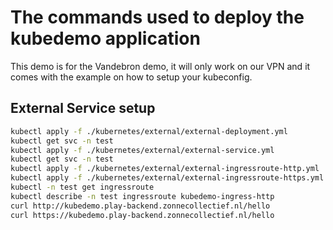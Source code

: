 # The commands used to deploy the kubedemo application

This demo is for the Vandebron demo, it will only work on our VPN and it comes with the example on how to setup your kubeconfig. 

## External Service setup

```bash
kubectl apply -f ./kubernetes/external/external-deployment.yml
kubectl get svc -n test
kubectl apply -f ./kubernetes/external/external-service.yml
kubectl get svc -n test
kubectl apply -f ./kubernetes/external/external-ingressroute-http.yml
kubectl apply -f ./kubernetes/external/external-ingressroute-https.yml
kubectl -n test get ingressroute
kubectl describe -n test ingressroute kubedemo-ingress-http
curl http://kubedemo.play-backend.zonnecollectief.nl/hello
curl https://kubedemo.play-backend.zonnecollectief.nl/hello
```

